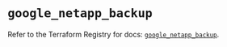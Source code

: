 # `google_netapp_backup`

Refer to the Terraform Registry for docs: [`google_netapp_backup`](https://registry.terraform.io/providers/hashicorp/google-beta/6.32.0/docs/resources/google_netapp_backup).
